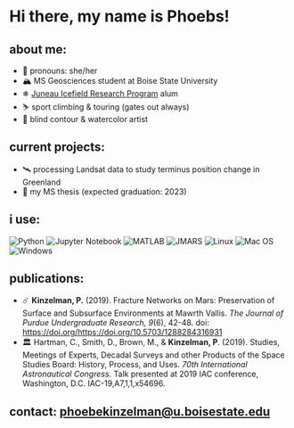 # Hi there, my name is Phoebs!

## about me:
- 🌈 pronouns: she/her
- 🏔️ MS Geosciences student at Boise State University
- ❄ [Juneau Icefield Research Program](https://juneauicefield.org/) alum
- ⛷️ sport climbing & touring (gates out always)
- 🎨 blind contour & watercolor artist

## current projects:
- 🛰️ processing Landsat data to study terminus position change in Greenland
- 🌱 my MS thesis (expected graduation: 2023)

## i use:
![Python](https://img.shields.io/badge/python-3670A0?style=for-the-badge&logo=python&logoColor=ffdd54)
![Jupyter Notebook](https://img.shields.io/badge/jupyter-%23FA0F00.svg?style=for-the-badge&logo=jupyter&logoColor=white)
![MATLAB](https://img.shields.io/badge/-MATLAB-orange?style=for-the-badge&logo=MATLAB)
![JMARS](https://img.shields.io/badge/-JMARS-yellowgreen?style=for-the-badge&logo=JMARS)
![Linux](https://img.shields.io/badge/Linux-FCC624?style=for-the-badge&logo=linux&logoColor=black)
![Mac OS](https://img.shields.io/badge/mac%20os-000000?style=for-the-badge&logo=macos&logoColor=F0F0F0)
![Windows](https://img.shields.io/badge/Windows-0078D6?style=for-the-badge&logo=windows&logoColor=white)

## publications:
- ☄️ __Kinzelman, P.__ (2019). Fracture Networks on Mars: Preservation of Surface and Subsurface Environments at Mawrth Vallis. _The Journal of Purdue Undergraduate Research, 9_(6), 42-48. doi: https://doi.org/https://doi.org/10.5703/1288284316931
- 🏛️ Hartman, C., Smith, D., Brown, M., & __Kinzelman, P__. (2019). Studies, Meetings of Experts, Decadal Surveys and other Products of the Space Studies Board: History, Process, and Uses. _70th International Astronautical Congress._ Talk presented at 2019 IAC conference, Washington, D.C. IAC-19,A7,1,1,x54696.

## contact: phoebekinzelman@u.boisestate.edu
